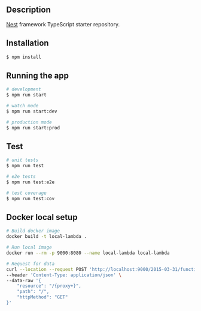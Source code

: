 ## Description

[Nest](https://github.com/nestjs/nest) framework TypeScript starter repository.

## Installation

```bash
$ npm install
```

## Running the app

```bash
# development
$ npm run start

# watch mode
$ npm run start:dev

# production mode
$ npm run start:prod
```

## Test

```bash
# unit tests
$ npm run test

# e2e tests
$ npm run test:e2e

# test coverage
$ npm run test:cov
```

## Docker local setup

```bash
# Build docker image
docker build -t local-lambda .

# Run local image
docker run --rm -p 9000:8080 --name local-lambda local-lambda

# Request for data
curl --location --request POST 'http://localhost:9000/2015-03-31/functions/function/invocations' \
--header 'Content-Type: application/json' \
--data-raw '{
    "resource": "/{proxy+}",
    "path": "/",
    "httpMethod": "GET"
}'

```

